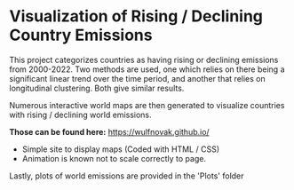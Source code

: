 # Visualization of Rising / Declining Country Emissions

This project categorizes countries as having rising or declining emissions from 2000-2022.
Two methods are used, one which relies on there being a significant linear trend
over the time period, and another that relies on longitudinal clustering. 
Both give similar results.

Numerous interactive world maps are then generated to visualize 
countries with rising / declining world emissions.

**Those can be found here:** 
https://wulfnovak.github.io/
 - Simple site to display maps (Coded with HTML / CSS)
 - Animation is known not to scale correctly to page.
   
Lastly, plots of world emissions are provided in the 'Plots' folder

